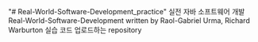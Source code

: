 "# Real-World-Software-Development_practice"
실전 자바 소프트웨어 개발 Real-World-Software-Development written by Raol-Gabriel Urma, Richard Warburton
실습 코드 업로드하는 repository

